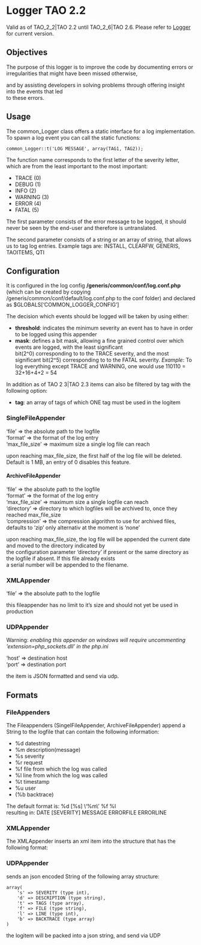 <!--
parent: Logger
created_at: '2015-10-28 13:26:22'
updated_at: '2015-10-28 13:26:22'
authors:
    - 'Joel Bout'
tags:
    - Logger
-->

Logger TAO 2.2
==============

Valid as of TAO_2_2|TAO 2.2 until TAO_2_6|TAO 2.6. Please refer to [Logger](../documentation-for-core-components/logger.md) for current version.



Objectives
----------

The purpose of this logger is to improve the code by documenting errors or irregularities that might have been missed otherwise,

and by assisting developers in solving problems through offering insight into the events that led\
to these errors.

Usage
-----

The common_Logger class offers a static interface for a log implementation. To spawn a log event you can call the static functions:

    common_Logger::t('LOG MESSAGE', array(TAG1, TAG2));

The function name corresponds to the first letter of the severity letter, which are from the least important to the most important:

-   TRACE (0)
-   DEBUG (1)
-   INFO (2)
-   WARNING (3)
-   ERROR (4)
-   FATAL (5)

The first parameter consists of the error message to be logged, it should never be seen by the end-user and therefore is untranslated.

The second parameter consists of a string or an array of string, that allows us to tag log entries. Example tags are: INSTALL, CLEARFW, GENERIS, TAOITEMS, QTI

Configuration
-------------

It is configured in the log config **/generis/common/conf/log.conf.php** (which can be created by copying /generis/common/conf/default/log.conf.php to the conf folder) and declared as 
$GLOBALS[‘COMMON_LOGGER_CONFIG’]

The decision which events should be logged will be taken by using either:

-   **threshold**: indicates the minimum severity an event has to have in order to be logged using this appender
-   **mask**: defines a bit mask, allowing a fine grained control over which events are logged, with the least significant\
    bit(2\^0) corresponding to to the TRACE severity, and the most significant bit(2\^5) corresponding to to the FATAL severity.
    *Example*: To log everything except TRACE and WARNING, one would use 110110 = 32+16+4+2 = 54

In addition as of TAO 2 3|TAO 2.3 items can also be filtered by tag with the following option:

-   **tag**: an array of tags of which ONE tag must be used in the logitem

### SingleFileAppender

‘file’ => the absolute path to the logfile\
‘format’ => the format of the log entry\
‘max_file_size’ => maximum size a single log file can reach

upon reaching max_file_size, the first half of the log file will be deleted. Default is 1 MB, an entry of 0 disables this feature.

#### ArchiveFileAppender

‘file’ => the absolute path to the logfile\
‘format’ => the format of the log entry\
‘max_file_size’ => maximum size a single logfile can reach\
‘directory’ => directory to which logfiles will be archived to, once they reached max_file_size\
‘compression’ => the compression algorithm to use for archived files, defaults to ‘zip’ only alternativ at the moment is ‘none’

upon reaching max_file_size, the log file will be appended the current date and moved to the directory indicated by\
the configuration parameter ‘directory’ if present or the same directory as the logfile if absent. If this file already exists\
a serial number will be appended to the filename.

### XMLAppender

‘file’ => the absolute path to the logfile

this fileappender has no limit to it’s size and should not yet be used in production

### UDPAppender

Warning: *enabling this appender on windows will require uncommenting ’extension=php_sockets.dll’ in the php.ini*

‘host’ => destination host\
‘port’ => destination port

the item is JSON formatted and send via udp.

Formats
-------

### FileAppenders

The Fileappenders (SingelFileAppender, ArchiveFileAppender) append a String to the logfile that can contain the following information:

-   %d datestring
-   %m description(message)
-   %s severity
-   %r request
-   %f file from which the log was called
-   %l line from which the log was called
-   %t timestamp
-   %u user
-   (%b backtrace)

The default format is: %d [%s] \‘%m\’ %f %l\
resulting in: DATE [SEVERITY] MESSAGE ERRORFILE ERRORLINE

### XMLAppender

The XMLAppender inserts an xml item into the structure that has the following format:













### UDPAppender

sends an json encoded String of the following array structure:

    array(
        's' => SEVERITY (type int),
        'd' => DESCRIPTION (type string),
        't' => TAGS (type array),
        'f' => FILE (type string),
        'l' => LINE (type int),
        'b' => BACKTRACE (type array)
    )

the logitem will be packed into a json string, and send via UDP


